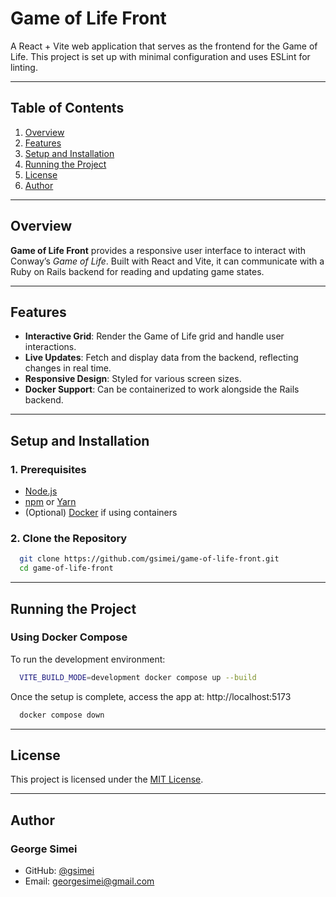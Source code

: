 # **Game of Life Front**

A React + Vite web application that serves as the frontend for the Game of Life. This project is set up with minimal configuration and uses ESLint for linting.

---

## **Table of Contents**
1. [Overview](#overview)
2. [Features](#features)
3. [Setup and Installation](#setup-and-installation)
3. [Running the Project](#running-the-project)
4. [License](#license)
5. [Author](#author)

---

## **Overview**

**Game of Life Front** provides a responsive user interface to interact with Conway’s *Game of Life*. Built with React and Vite, it can communicate with a Ruby on Rails backend for reading and updating game states.

---

## **Features**
- **Interactive Grid**: Render the Game of Life grid and handle user interactions.
- **Live Updates**: Fetch and display data from the backend, reflecting changes in real time.
- **Responsive Design**: Styled for various screen sizes.
- **Docker Support**: Can be containerized to work alongside the Rails backend.

---

## **Setup and Installation**

### **1. Prerequisites**
- [Node.js](https://nodejs.org/)
- [npm](https://www.npmjs.com/) or [Yarn](https://yarnpkg.com/)
- (Optional) [Docker](https://docs.docker.com/get-docker/) if using containers

### **2. Clone the Repository**
```bash
  git clone https://github.com/gsimei/game-of-life-front.git
  cd game-of-life-front
```

---

## **Running the Project**

### **Using Docker Compose**
To run the development environment:

```bash
  VITE_BUILD_MODE=development docker compose up --build
```

Once the setup is complete, access the app at:
http://localhost:5173

```bash
  docker compose down
```

---

## **License**

This project is licensed under the [MIT License](https://opensource.org/licenses/MIT).

---

## **Author**

### **George Simei**
* GitHub: [@gsimei](https://github.com/gsimei)
* Email: georgesimei@gmail.com
